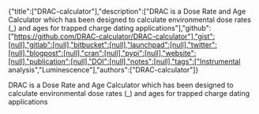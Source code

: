 {"title":["DRAC-calculator"],"description":["DRAC is a Dose Rate and Age Calculator which has been designed to calculate environmental dose rates (_) and ages for trapped charge dating applications"],"github":["https://github.com/DRAC-calculator/DRAC-calculator"],"gist":[null],"gitlab":[null],"bitbucket":[null],"launchpad":[null],"twitter":[null],"blogpost":[null],"cran":[null],"pypi":[null],"website":[null],"publication":[null],"DOI":[null],"notes":[null],"tags":["Instrumental analysis","Luminescence"],"authors":["DRAC-calculator"]}

DRAC is a Dose Rate and Age Calculator which has been designed to calculate environmental dose rates (_) and ages for trapped charge dating applications